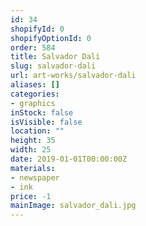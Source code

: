 ```yaml
---
id: 34
shopifyId: 0
shopifyOptionId: 0
order: 584
title: Salvador Dali
slug: salvador-dali
url: art-works/salvador-dali
aliases: []
categories:
- graphics
inStock: false
isVisible: false
location: ""
height: 35
width: 25
date: 2019-01-01T00:00:00Z
materials:
- newspaper
- ink
price: -1
mainImage: salvador_dali.jpg
---
```

